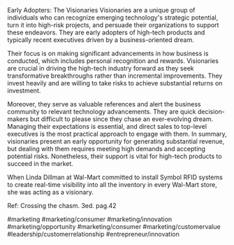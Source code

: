 Early Adopters: The Visionaries
Visionaries are a unique group of individuals who can recognize emerging technology's strategic potential, turn it into high-risk projects, and persuade their organizations to support these endeavors. They are early adopters of high-tech products and typically recent executives driven by a business-oriented dream. 

Their focus is on making significant advancements in how business is conducted, which includes personal recognition and rewards. Visionaries are crucial in driving the high-tech industry forward as they seek transformative breakthroughs rather than incremental improvements. They invest heavily and are willing to take risks to achieve substantial returns on investment. 

Moreover, they serve as valuable references and alert the business community to relevant technology advancements. They are quick decision-makers but difficult to please since they chase an ever-evolving dream. Managing their expectations is essential, and direct sales to top-level executives is the most practical approach to engage with them. In summary, visionaries present an early opportunity for generating substantial revenue, but dealing with them requires meeting high demands and accepting potential risks. Nonetheless, their support is vital for high-tech products to succeed in the market.

When Linda Dillman at Wal-Mart committed to install Symbol RFID systems to create real-time visibility into all the inventory in every Wal-Mart store, she was acting as a visionary.

Ref: Crossing the chasm. 3ed. pag.42

#marketing #marketing/consumer #marketing/innovation #marketing/opportunity #marketing/consumer #marketing/customervalue #leadership/customerrelationship #entrepreneur/innovation 